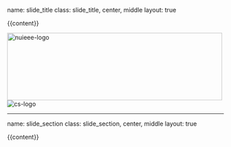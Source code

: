 name: slide_title
class: slide_title, center, middle
layout: true

{{content}}

<div class="slide_logos">
<img alt="nuieee-logo" src="res/NuIEEE_logo.png" width=500 height=157>
<img alt="cs-logo" src="res/computer-society-logo.svg">
</div>

---

name: slide_section
class: slide_section, center, middle
layout: true

{{content}}